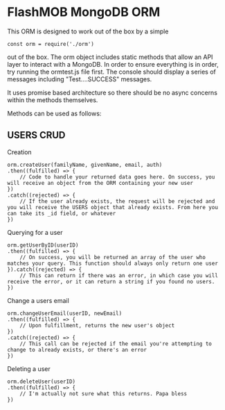 # FlashMOB MongoDB ORM

This ORM is designed to work out of the box by a simple 

`const orm = require('./orm')`

out of the box. The orm object includes static methods that allow an API layer to interact with a MongoDB. In order to ensure everything is in order, try running the ormtest.js file first. The console should display a series of messages including "Test....SUCCESS" messages.

It uses promise based architecture so there should be no async concerns within the methods themselves. 

Methods can be used as follows:

## USERS CRUD

Creation

    orm.createUser(familyName, givenName, email, auth)
    .then((fulfilled) => {
        // Code to handle your returned data goes here. On success, you will receive an object from the ORM containing your new user
    })
    .catch((rejected) => {
        // If the user already exists, the request will be rejected and you will receive the USERS object that already exists. From here you can take its _id field, or whatever
    })

Querying for a user

    orm.getUserByID(userID)
    .then((fulfilled) => {
        // On success, you will be returned an array of the user who matches your query. This function should always only return one user
    }).catch((rejected) => {
        // This can return if there was an error, in which case you will receive the error, or it can return a string if you found no users.
    })

Change a users email

    orm.changeUserEmail(userID, newEmail)
    .then((fulfilled) => {
        // Upon fulfillment, returns the new user's object
    })
    .catch((rejected) => {
        // This call can be rejected if the email you're attempting to change to already exists, or there's an error
    })

Deleting a user

    orm.deleteUser(userID)
    .then((fulfilled) => {
        // I'm actually not sure what this returns. Papa bless
    })


